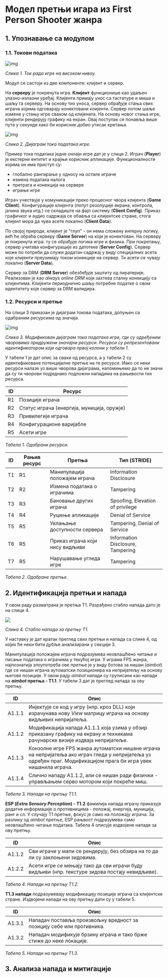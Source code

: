 # Модел претњи игара из First Person Shooter жанра

## 1. Упознавање са модулом

### 1.1. Токови података

![img](./ctx_flow.drawio.png)

_Слика 1. Ток рада игре на високом нивоу._

Модул се састоји из две компоненте: клијент и сервер.

На **серверу** је покренута игра. **Клијент** функционише као удаљен улазно-излазни уређај. Клијенти примају унос са тастатуре и миша и шаљу га серверу. На основу тих уноса, сервер обрађује стања свих играча којима одговарају конектовани клијенти. Сервер потом шаље измене у стању игре сваком од клијената. На основу новог стања игре, клијенти рендерују графику на екран. Овај поступак се понавља више пута у секунди како би корисник добио утисак кретања.

![img](./fps_dfd.drawio.png)

_Слика 2. Дијаграм тока података игре._

Пример тока података једне онлајн игре дат је у слици 2. Играч (**Player**) је екстерни ентитет
и крајњи корисник апликације. Функционалности којима он има приступ су:
- глобално рангирање у односу на остале играче
- измена података налога
- претрага и конекција на сервере
- играње игре


Играч учествује у комуникацији преко процесног чвора клијента (**Game Client**). Конфигурације клијента (попут резолуције екрана, контрола, јачина звука итд.) се складиште на фајл систему (**Client Config**). Приказ графичког и аудио садржаја се обавља са клијентске стране, стога клијент мора да чува асете локално (**Client Data**).

По својој природи, клијент је "глуп" - он нема сложену интерну логику, већ ће обраћа серверу (**Game Server**) на који је конектован. На серверу је покренута игра: ту се обрађује логика игре и физика. При покретању, сервер учитава конфигурације из датотеке (**Server Config**). Сервер може по потреби да служи додатан садржај у виду специјалних асета које клијенти преузимају током конекције на сервер. Ти асети се чувају локално (**Server Data**).

Сервер за DRM (**DRM Server**) обезбеђује заштиту од пиратерије. Реализован је као _always online DRM_ који захтева сталну конекцију са клијентима. Клијенти периоднично шаљу потребне податке о свом идентитету које сервер за DRM валидира.

### 1.2. Ресурси и претње

На слици 3 приказан је дијаграм токова података, допуњен са одабраним ресурсима од значаја.

![img](./dfd_with_resources.drawio.png)

_Слика 3. Модификован дијаграм тока података игре, где су одређеним чворовима придружени значајни ресурси. Ресурси су репрезентовани идентификатором који одговара првој колони у табели 1._

У табели 1 је дат опис за сваки од ресурса, а у табели 2 су идентификоване потенцијалне претње на те ресурсе. Иако се неки ресурси налазе уз више чворова дијаграма, напомињемо да то не значи да су ти чворови подједнако подложни нападима на рањивости тих ресурса.


| ID | Ресурс |
| -- | ------ |
| R1 | Позиције играча |
| R2 | Статус играча (енергија, муниција, оружје) |
| R3 | Привилегије играча |
| R4 | Конфигурационе варијабле |
| R5 | Асети игре |

_Табела 1. Одабрани ресурси._

| ID | Рањив ресурс | Претња | Тип (STRIDE) |
| -- | -------- | ------ | --- |
| T1 | R1 | Манипулација положајем играча | Information Disclosure |
| T2 | R2 | Измена података о играчима | Tampering |
| T3 | R3 | Бановање других играча | Spoofing, Elevation of privilege |
| T4 | R4 | Рушење апликације | Denial of Service |
| T5 | R5 | Уклањање доступности сервера | Tampering, Denial of Service |
| T6 | R5 | Приказ играча који нису видљиви | Information Disclosure, Tampering |
| T7 | R5 | Нарушавање угледа игре | Tampering |

_Табела 2. Одабране претње._

## 2. Идентификација претњи и напада

У овом раду разматрана је претња T1. Разрађено стабло напада дато је на слици 4. 

![](./threat_decomposition.drawio.png)

_Слика 4. Стабло напада за претњу T1._

У наставку је дат кратак преглед свих претњи и напада са слике 4, од којих ће неки бити дубље анализирани у секцији 3.

Манипулација положајем играча подразумева неовлашћено читање и писање података о играчима у текућој игри. У играма FPS жанра, најпознатија злоупотреба ове претње је у виду ботова за нишан (_aimbot_) где се нишан играча аутоматски позиционира ка непријатељу на основу његове позиције. У овом раду _aimbot_ напади су груписани као напади на **_aimbot_ претња - T1.1**. У табели 3 дат је преглед напада за ову претњу.

| ID | Опис |
| -- | ---- |
| A1.1.1 | Инјектује се код у игру (нпр. кроз DLL) који израчунава нову _View_ матрицу играча на основу видљивих непријатеља. |
| A1.1.2 | Модификација напада A1.1.1 која узима у обзир приказану графику на екрану и техникама рачунарске визије издваја непријатеље. |
| A1.1.3 | Конзолне игре FPS жанра аутоматски нишане играча на непријатеља ако играч гледа у непријатеља уз одређен праг. Модификацијом прага би игра увек нишанила играча. |
| A1.1.4 | Слично нападу A1.1.2, али се нишан ради физички - управљањем серво мотором који покреће миш. |

_Табела 3. Напади на претњу T1.1._

**ESP (_Extra Sensory Perception_) - T1.2** фамилија напада играчу приказује додатне информације о противницима - положај, енергија, муниција, ранг и сл. У случају T1 претње, фокус је само на положају играча. За разлику од _aimbot_ претње, ESP рањвост подразумева само неовлашћено читање података. Табела 4 описује издвојене нападе за ову претњу.

| ID | Опис |
| -- | ---- |
| A1.1.2 | Сви играчи у мапи се рендерују, без обзира на то да ли су заклоњени зидовима. |
| A1.2.2 | Асети игре се мењају тако да сви играчи буду видљиви (нпр. текстуре зидова постају невидљиве). |

_Табела 4. Напади на претњу T1.2._

**T1.3 напади** подразумевају модификацију позиције играча са клијентске стране. Издвојени напади на ову претњу дати су у табели 5.

| ID | Опис |
| -- | ---- |
| A1.3.1 | Нападач поставља произвољну вредност за позицију себе или противника. |
| A1.3.2 | Нападач модификује брзину играча и тако брже стиже до неке локације. |

_Табела 5. Напади на претњу T1.3._

## 3. Анализа напада и митигације